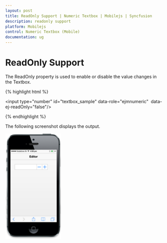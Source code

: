 ```yaml
---
layout: post
title: ReadOnly Support | Numeric Textbox | Mobilejs | Syncfusion
description: readonly support
platform: Mobilejs
control: Numeric Textbox (Mobile)
documentation: ug
---
```


# ReadOnly Support

The ReadOnly property is used to enable or disable the value changes in the Textbox. 

{% highlight html %}

<input type="number" id="textbox_sample" data-role="ejmnumeric"  data-ej-readOnly="false"/>  

{% endhighlight %}

The following screenshot displays the output.

![](ReadOnly-Support_images/ReadOnly-Support_img1.png)